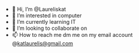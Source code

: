 - 👋 Hi, I’m @Laureliskat
- 👀 I’m interested in computer
- 🌱 I’m currently learning IT
- 💞️ I’m looking to collaborate on 
- 📫 How to reach me dm me on my email account @katlaurelis@gmail.com

<!---
Laureliskat/Laureliskat is a ✨ special ✨ repository because its `README.md` (this file) appears on your GitHub profile.
You can click the Preview link to take a look at your changes.
--->
